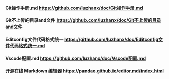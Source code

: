 #### Git操作手册.md             https://github.com/luzhanx/doc/Git操作手册.md

#### Git不上传的目录and文件      https://github.com/luzhanx/doc/Git不上传的目录and文件

#### Editconfig文件代码格式统一  https://github.com/luzhanx/doc/Editconfig文件代码格式统一.md

#### Vscode配置.md              https://github.com/luzhanx/doc/Vscode配置.md

#### 开源在线 Markdown 编辑器    https://pandao.github.io/editor.md/index.html
